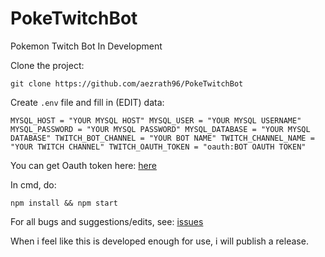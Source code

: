 # PokeTwitchBot
 Pokemon Twitch Bot In Development

Clone the project:

`git clone https://github.com/aezrath96/PokeTwitchBot`

Create `.env` file and fill in (EDIT) data:

`
MYSQL_HOST = "YOUR MYSQL HOST"
MYSQL_USER = "YOUR MYSQL USERNAME"
MYSQL_PASSWORD = "YOUR MYSQL PASSWORD"
MYSQL_DATABASE = "YOUR MYSQL DATABASE"
TWITCH_BOT_CHANNEL = "YOUR BOT NAME"
TWITCH_CHANNEL_NAME = "YOUR TWITCH CHANNEL"
TWITCH_OAUTH_TOKEN = "oauth:BOT OAUTH TOKEN"
`

You can get Oauth token here:
[here](https://twitchapps.com/tmi/)

In cmd, do:

`npm install && npm start`

For all bugs and suggestions/edits, see:
[issues](https://github.com/aezrath96/PokeTwitchBot/issues)

When i feel like this is developed enough for use, i will publish a release.